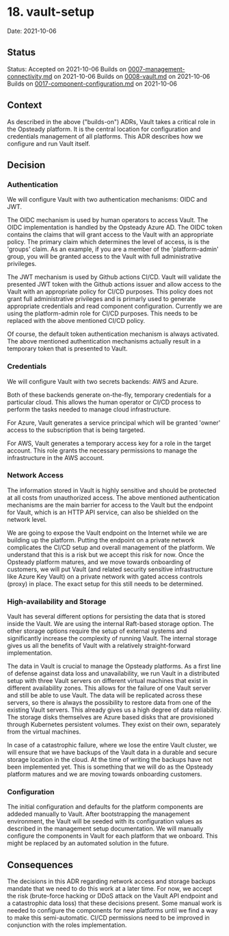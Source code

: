 # 18. vault-setup

Date: 2021-10-06

## Status

Status: Accepted on 2021-10-06
Builds on [0007-management-connectivity,md](0007-management-connectivity.md) on 2021-10-06
Builds on [0008-vault.md](0008-vault.md) on 2021-10-06
Builds on [0017-component-configuration.md](0017-component-configuration.md) on 2021-10-06

## Context

As described in the above ("builds-on") ADRs, Vault takes a critical role in the Opsteady platform. It is the central location for configuration and credentials management of all platforms. This ADR describes how we configure and run Vault itself.

## Decision

### Authentication

We will configure Vault with two authentication mechanisms: OIDC and JWT.

The OIDC mechanism is used by human operators to access Vault. The OIDC implementation is handled by the Opsteady Azure AD. The OIDC token contains the claims that will grant access to the Vault with an appropriate policy. The primary claim which determines the level of access, is is the 'groups' claim. As an example, if you are a member of the 'platform-admin' group, you will be granted access to the Vault with full administrative privileges.

The JWT mechanism is used by Github actions CI/CD. Vault will validate the presented JWT token with the Github actions issuer and allow access to the Vault with an appropriate policy for CI/CD purposes. This policy does not grant full administrative privileges and is primarly used to generate appropriate credentials and read component configuration. Currently we are using the platform-admin role for CI/CD purposes. This needs to be replaced with the above mentioned CI/CD policy.

Of course, the default token authentication mechanism is always activated. The above mentioned authentication mechanisms actually result in a temporary token that is presented to Vault.

### Credentials

We will configure Vault with two secrets backends: AWS and Azure.

Both of these backends generate on-the-fly, temporary credentials for a particular cloud. This allows the human operator or CI/CD process to perform the tasks needed to manage cloud infrastructure.

For Azure, Vault generates a service principal which will be granted 'owner' access to the subscription that is being targeted.

For AWS, Vault generates a temporary access key for a role in the target account. This role grants the necessary permissions to manage the infrastructure in the AWS account.

### Network Access

The information stored in Vault is highly sensitive and should be protected at all costs from unauthorized access. The above mentioned authentication mechanisms are the main barrier for access to the Vault but the endpoint for Vault, which is an HTTP API service, can also be shielded on the network level.

We are going to expose the Vault endpoint on the Internet while we are building up the platform. Putting the endpoint on a private network complicates the CI/CD setup and overall management of the platform. We understand that this is a risk but we accept this risk for now. Once the Opsteady platform matures, and we move towards onboarding of customers, we will put Vault (and related security sensitive infrastructure like Azure Key Vault) on a private network with gated access controls (proxy) in place. The exact setup for this still needs to be determined.

### High-availability and Storage

Vault has several different options for persisting the data that is stored inside the Vault. We are using the internal Raft-based storage option. The other storage options require the setup of external systems and significantly increase the complexity of running Vault. The internal storage gives us all the benefits of Vault with a relatively straight-forward implementation.

The data in Vault is crucial to manage the Opsteady platforms. As a first line of defense against data loss and unavailability, we run Vault in a distributed setup with three Vault servers on different virtual machines that exist in different availability zones. This allows for the failure of one Vault server and still be able to use Vault. The data will be replicated across these servers, so there is always the possibility to restore data from one of the existing Vault servers. This already gives us a high degree of data reliability. The storage disks themselves are Azure based disks that are provisioned through Kubernetes persistent volumes. They exist on their own, separately from the virtual machines.

In case of a catastrophic failure, where we lose the entire Vault cluster, we will ensure that we have backups of the Vault data in a durable and secure storage location in the cloud. At the time of writing the backups have not been implemented yet. This is something that we will do as the Opsteady platform matures and we are moving towards onboarding customers.

### Configuration

The initial configuration and defaults for the platform components are addeded manually to Vault. After bootstrapping the management environment, the Vault will be seeded with its configuration values as described in the management setup documentation. We will manually configure the components in Vault for each platform that we onboard. This might be replaced by an automated solution in the future.

## Consequences

The decisions in this ADR regarding network access and storage backups mandate that we need to do this work at a later time. For now, we accept the risk (brute-force hacking or DDoS attack on the Vault API endpoint and a catastrophic data loss) that these decisions present. Some manual work is needed to configure the components for new platforms until we find a way to make this semi-automatic. CI/CD permissions need to be improved in conjunction with the roles implementation.
